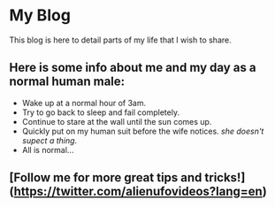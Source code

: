 # My Blog
This blog is here to detail parts of my life that I wish to share.
## Here is some info about me and my day as a normal human male:
* Wake up at a normal hour of 3am.
* Try to go back to sleep and fail completely.
* Continue to stare at the wall until the sun comes up.
* Quickly put on my human suit before the wife notices. _she doesn't supect a thing_.
* All is normal...
## [Follow me for more great tips and tricks!] (https://twitter.com/alienufovideos?lang=en)